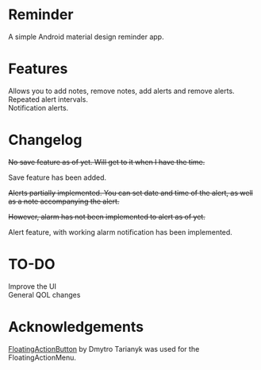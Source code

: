 # Reminder

A simple Android material design reminder app.

# Features
Allows you to add notes, remove notes, add alerts and remove alerts. <br/>
Repeated alert intervals. <br/>
Notification alerts. <br/>


# Changelog
~~No save feature as of yet. Will get to it when I have the time.~~

Save feature has been added.

~~Alerts partially implemented. You can set date and time of the alert, as well as a note accompanying the alert.~~

~~However, alarm has not been implemented to alert as of yet.~~

Alert feature, with working alarm notification has been implemented.

# TO-DO
Improve the UI <br/>
General QOL changes <br/>

# Acknowledgements
[FloatingActionButton](https://github.com/futuresimple/android-floating-action-button) by Dmytro Tarianyk was used for the FloatingActionMenu. <br/>





